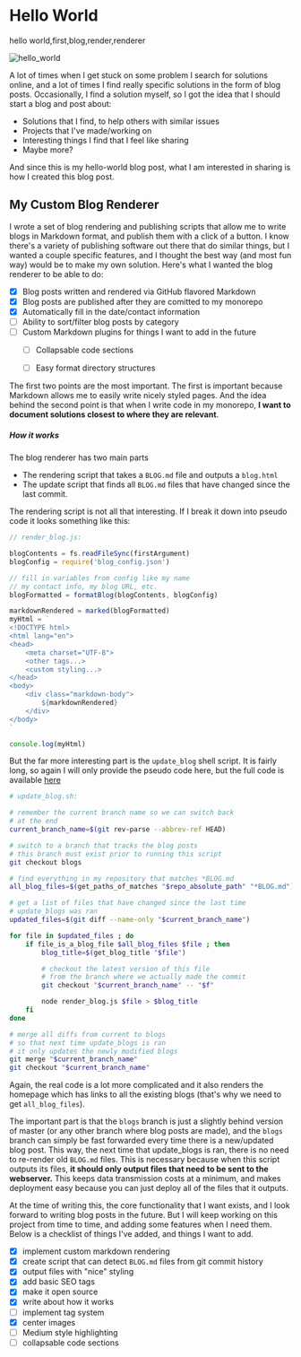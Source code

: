 # Hello World
hello world,first,blog,render,renderer

![hello_world](https://blog.nikitas.link/earth.jpg)

A lot of times when I get stuck on some problem I search for solutions online, and a lot of times I find really specific solutions in the form of blog posts. Occasionally, I find a solution myself, so I got the idea that I should start a blog and post about:

- Solutions that I find, to help others with similar issues
- Projects that I've made/working on
- Interesting things I find that I feel like sharing
- Maybe more?

And since this is my hello-world blog post, what I am interested in sharing is how I created this blog post.

## My Custom Blog Renderer

I wrote a set of blog rendering and publishing scripts that allow me to write blogs in Markdown format, and publish them with a click of a button.
I know there's a variety of publishing software out there that do similar things, but I wanted a couple specific features, and I thought the best way (and most fun way) would be to make my own solution. Here's what I wanted the blog renderer to be able to do:

- [X] Blog posts written and rendered via GitHub flavored Markdown
- [X] Blog posts are published after they are comitted to my monorepo
- [X] Automatically fill in the date/contact information
- [ ] Ability to sort/filter blog posts by category
- [ ] Custom Markdown plugins for things I want to add in the future
    - [ ] Collapsable code sections
    - [ ] Easy format directory structures


The first two points are the most important. The first is important because Markdown allows me to easily write nicely styled pages. And the idea behind the second point is that when I write code in my monorepo, **I want to document solutions closest to where they are relevant**.



##### How it works

The blog renderer has two main parts

- The rendering script that takes a `BLOG.md` file and outputs a `blog.html`
- The update script that finds all `BLOG.md` files that have changed since the last commit.

The rendering script is not all that interesting. If I break it down into pseudo code it looks something like this:

```js
// render_blog.js:

blogContents = fs.readFileSync(firstArgument)
blogConfig = require('blog_config.json')

// fill in variables from config like my name
// my contact info, my blog URL, etc.
blogFormatted = formatBlog(blogContents, blogConfig)

markdownRendered = marked(blogFormatted)
myHtml = `
<!DOCTYPE html>
<html lang="en">
<head>
    <meta charset="UTF-8">
    <other tags...>
    <custom styling...>
</head>
<body>
    <div class="markdown-body">
        ${markdownRendered}
    </div>
</body>
`

console.log(myHtml)
```


But the far more interesting part is the `update_blog` shell script. It is fairly long, so again I will only provide the pseudo code here, but the full code is available [here](https://github.com/nikita-skobov/my_blog) 


```sh
# update_blog.sh:

# remember the current branch name so we can switch back
# at the end
current_branch_name=$(git rev-parse --abbrev-ref HEAD)

# switch to a branch that tracks the blog posts
# this branch must exist prior to running this script
git checkout blogs

# find everything in my repository that matches *BLOG.md
all_blog_files=$(get_paths_of_matches "$repo_absolute_path" "*BLOG.md")

# get a list of files that have changed since the last time
# update_blogs was ran
updated_files=$(git diff --name-only "$current_branch_name")

for file in $updated_files ; do
    if file_is_a_blog_file $all_blog_files $file ; then
        blog_title=$(get_blog_title "$file")

        # checkout the latest version of this file
        # from the branch where we actually made the commit
        git checkout "$current_branch_name" -- "$f"

        node render_blog.js $file > $blog_title
    fi
done

# merge all diffs from current to blogs
# so that next time update_blogs is ran
# it only updates the newly modified blogs
git merge "$current_branch_name"
git checkout "$current_branch_name"
```

Again, the real code is a lot more complicated and it also renders the homepage which has links to all the existing blogs (that's why we need to get `all_blog_files`).

The important part is that the `blogs` branch is just a slightly behind version of master (or any other branch where blog posts are made), and the `blogs` branch can simply be fast forwarded every time there is a new/updated blog post. This way, the next time that update_blogs is ran, there is no need to re-render old `BLOG.md` files. This is necessary because when this script outputs its files, **it should only output files that need to be sent to the webserver.** This keeps data transmission costs at a minimum, and makes deployment easy because you can just deploy all of the files that it outputs.

At the time of writing this, the core functionality that I want exists, and I look forward to writing blog posts in the future. But I will keep working on this project from time to time, and adding some features when I need them. Below is a checklist of things I've added, and things I want to add.

- [X] implement custom markdown rendering
- [X] create script that can detect `BLOG.md` files from git commit history
- [X] output files with "nice" styling
- [X] add basic SEO tags
- [X] make it open source
- [X] write about how it works
- [ ] implement tag system
- [X] center images
- [ ] Medium style highlighting
- [ ] collapsable code sections
